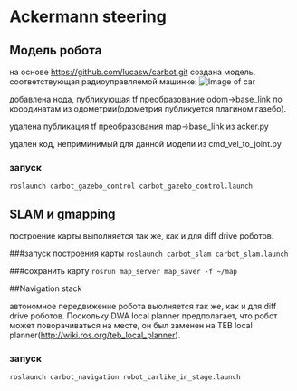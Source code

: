 # Ackermann steering
## Модель робота
на основе https://github.com/lucasw/carbot.git создана модель, соответствующая радиоуправляемой машинке:
![Image of car](/img/car.jpg)

добавлена нода, публикующая tf преобразование odom->base_link по координатам из одометрии(одометрия публикуется плагином газебо).

удалена публикация tf преобразования map->base_link из acker.py

удален код, неприминимый для данной модели из cmd_vel_to_joint.py

### запуск
`roslaunch carbot_gazebo_control carbot_gazebo_control.launch`

## SLAM и gmapping

построение карты выполняется так же, как и для diff drive роботов.

###запуск построения карты
`roslaunch carbot_slam carbot_slam.launch`

###сохранить карту
`rosrun map_server map_saver -f ~/map`

##Navigation stack

автономное передвижение робота выолняется так же, как и для diff drive роботов.
Поскольку DWA local planner предполагает, что робот может поворачиваться на месте, он был заменен на TEB local planner(http://wiki.ros.org/teb_local_planner).

### запуск
`roslaunch carbot_navigation robot_carlike_in_stage.launch`